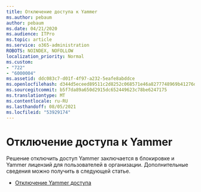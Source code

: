 ```yaml
---
title: Отключение доступа к Yammer
ms.author: pebaum
author: pebaum
ms.date: 04/21/2020
ms.audience: ITPro
ms.topic: article
ms.service: o365-administration
ROBOTS: NOINDEX, NOFOLLOW
localization_priority: Normal
ms.custom:
- "722"
- "6000004"
ms.assetid: ddc083c7-d01f-4f97-a232-5eafe8abddce
ms.openlocfilehash: d344d5eceed89511c2d8252c068571e46a8277748969b41276d8204e801b3986
ms.sourcegitcommit: b5f7da89a650d2915dc652449623c78be6247175
ms.translationtype: MT
ms.contentlocale: ru-RU
ms.lasthandoff: 08/05/2021
ms.locfileid: "53929174"
---
```

# <a name="disable-access-to-yammer"></a>Отключение доступа к Yammer

Решение отключить доступ Yammer заключается в блокировке и Yammer лицензий для пользователей в организации. Дополнительные сведения можно получить в следующей статье.
  
- [Отключение Yammer доступа](https://docs.microsoft.com/yammer/manage-yammer-users/turn-off-user-access)
